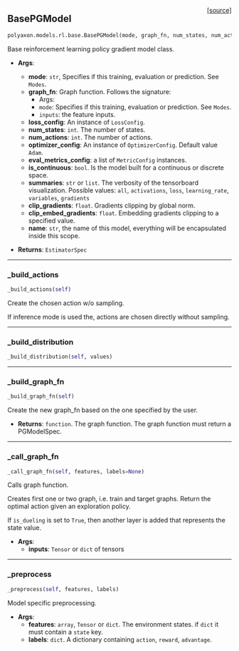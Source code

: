 <span style="float:right;">[[source]](https://github.com/polyaxon/polyaxon/blob/master/polyaxon/models/rl/base.py#L280)</span>
## BasePGModel

```python
polyaxon.models.rl.base.BasePGModel(mode, graph_fn, num_states, num_actions, loss_config=None, optimizer_config=None, eval_metrics_config=None, is_deterministic=False, is_continuous=False, summaries='all', clip_gradients=0.5, clip_embed_gradients=0.1, name='Model')
```

Base reinforcement learning policy gradient model class.

- __Args__:
	- __mode__: `str`, Specifies if this training, evaluation or prediction. See `Modes`.
	- __graph_fn__: Graph function. Follows the signature:
		* Args:
		* `mode`: Specifies if this training, evaluation or prediction. See `Modes`.
		* `inputs`: the feature inputs.
	- __loss_config__: An instance of `LossConfig`.
	- __num_states__: `int`. The number of states.
	- __num_actions__: `int`. The number of actions.
	- __optimizer_config__: An instance of `OptimizerConfig`. Default value `Adam`.
	- __eval_metrics_config__: a list of `MetricConfig` instances.
	- __is_continuous__: `bool`. Is the model built for a continuous or discrete space.
	- __summaries__: `str` or `list`. The verbosity of the tensorboard visualization.
		Possible values: `all`, `activations`, `loss`, `learning_rate`, `variables`, `gradients`
	- __clip_gradients__: `float`. Gradients  clipping by global norm.
	- __clip_embed_gradients__: `float`. Embedding gradients clipping to a specified value.
	- __name__: `str`, the name of this model, everything will be encapsulated inside this scope.

 - __Returns__:
	`EstimatorSpec`


----

### _build_actions


```python
_build_actions(self)
```


Create the chosen action w/o sampling.

If inference mode is used the, actions are chosen directly without sampling.


----

### _build_distribution


```python
_build_distribution(self, values)
```


----

### _build_graph_fn


```python
_build_graph_fn(self)
```


Create the new graph_fn based on the one specified by the user.
- __Returns__:
	`function`. The graph function. The graph function must return a PGModelSpec.


----

### _call_graph_fn


```python
_call_graph_fn(self, features, labels=None)
```


Calls graph function.

Creates first one or two graph, i.e. train and target graphs.
Return the optimal action given an exploration policy.

If `is_dueling` is set to `True`,
then another layer is added that represents the state value.

- __Args__:
	- __inputs__: `Tensor` or `dict` of tensors


----

### _preprocess


```python
_preprocess(self, features, labels)
```


Model specific preprocessing.

- __Args__:
	- __features__: `array`, `Tensor` or `dict`. The environment states.
	if `dict` it must contain a `state` key.
	- __labels__: `dict`. A dictionary containing `action`, `reward`, `advantage`.
